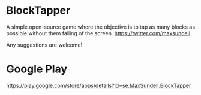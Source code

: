 # BlockTapper
A simple open-source game where the objective is to tap as many blocks as possible without them falling of the screen.
https://twitter.com/maxsundell

Any suggestions are welcome!

# Google Play
https://play.google.com/store/apps/details?id=se.MaxSundell.BlockTapper
